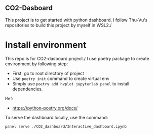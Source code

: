 ## CO2-Dasboard
This project is to get started with python dashboard. I follow Thu-Vu's repositories to build this project by myself in WSL2./

# Install environment
This repo is for CO2-dasboard project./
I use poetry package to create environment by following step:
* First, go to root directory of project
* Use ```poetry init``` command to create virtual env
* Simply use ```poetry add hvplot jupyterlab panel``` to install dependencies.

Ref: 
* https://python-poetry.org/docs/

To serve the dashboard locally, use the command:
``` shell script 
panel serve ./CO2_dashboard/Interactive_dashboard.ipynb
```